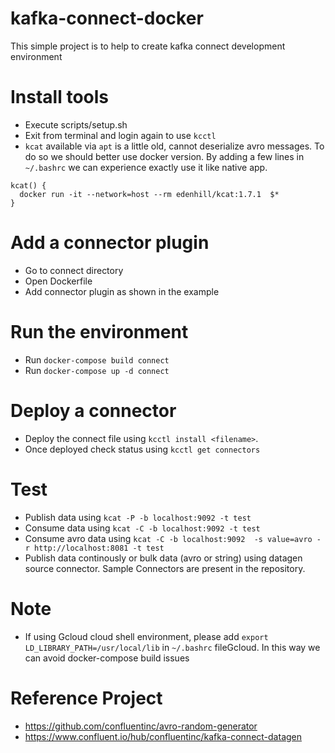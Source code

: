 # kafka-connect-docker
This simple project is to help to create kafka connect development environment

# Install tools
* Execute scripts/setup.sh 
* Exit from terminal and login again to use `kcctl`
* `kcat` available via `apt` is a little old, cannot deserialize avro messages. To do so we should better use docker version. By adding a few lines in `~/.bashrc` we can experience exactly use it like native app.

```
kcat() {
  docker run -it --network=host --rm edenhill/kcat:1.7.1  $*
}
```

# Add a connector plugin
* Go to connect directory
* Open Dockerfile
* Add connector plugin as shown in the example

# Run the environment
* Run `docker-compose build connect`
* Run `docker-compose up -d connect`

# Deploy a connector
* Deploy the connect file using `kcctl install <filename>`. 
* Once deployed check status using `kcctl get connectors`

# Test
* Publish data using `kcat -P -b localhost:9092 -t test`
* Consume data using `kcat -C -b localhost:9092 -t test`
* Consume avro data using `kcat -C -b localhost:9092  -s value=avro -r http://localhost:8081 -t test`
* Publish data continously or bulk data (avro or string) using datagen source connector. Sample Connectors are present in the repository.
  

# Note
* If using Gcloud cloud shell environment, please add `export LD_LIBRARY_PATH=/usr/local/lib` in `~/.bashrc` fileGcloud. In this way we can avoid docker-compose build issues  

# Reference Project
* https://github.com/confluentinc/avro-random-generator
* https://www.confluent.io/hub/confluentinc/kafka-connect-datagen
